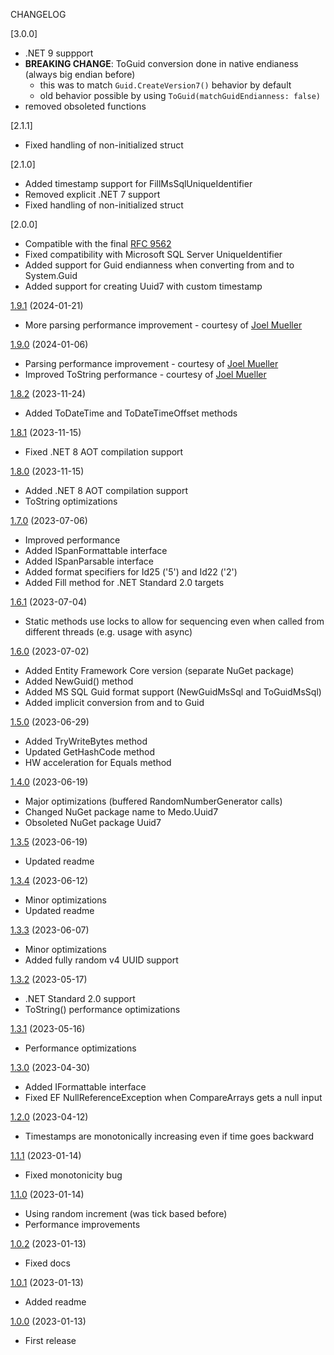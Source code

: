 CHANGELOG

[3.0.0]

- .NET 9 suppport
- **BREAKING CHANGE**: ToGuid conversion done in native endianess (always big endian before)
  - this was to match `Guid.CreateVersion7()` behavior by default
  - old behavior possible by using `ToGuid(matchGuidEndianness: false)`
- removed obsoleted functions


[2.1.1]

- Fixed handling of non-initialized struct


[2.1.0]

- Added timestamp support for FillMsSqlUniqueIdentifier
- Removed explicit .NET 7 support
- Fixed handling of non-initialized struct


[2.0.0]

- Compatible with the final [RFC 9562](https://datatracker.ietf.org/doc/rfc9562/)
- Fixed compatibility with Microsoft SQL Server UniqueIdentifier
- Added support for Guid endianness when converting from and to System.Guid
- Added support for creating Uuid7 with custom timestamp


[1.9.1] (2024-01-21)

- More parsing performance improvement - courtesy of [Joel Mueller](https://github.com/jtmueller)


[1.9.0] (2024-01-06)

- Parsing performance improvement - courtesy of [Joel Mueller](https://github.com/jtmueller)
- Improved ToString performance - courtesy of [Joel Mueller](https://github.com/jtmueller)


[1.8.2] (2023-11-24)

- Added ToDateTime and ToDateTimeOffset methods


[1.8.1] (2023-11-15)

- Fixed .NET 8 AOT compilation support


[1.8.0] (2023-11-15)

- Added .NET 8 AOT compilation support
- ToString optimizations


[1.7.0] (2023-07-06)

- Improved performance
- Added ISpanFormattable interface
- Added ISpanParsable interface
- Added format specifiers for Id25 ('5') and Id22 ('2')
- Added Fill method for .NET Standard 2.0 targets


[1.6.1] (2023-07-04)

- Static methods use locks to allow for sequencing even when called from
  different threads (e.g. usage with async)


[1.6.0] (2023-07-02)

- Added Entity Framework Core version (separate NuGet package)
- Added NewGuid() method
- Added MS SQL Guid format support (NewGuidMsSql and ToGuidMsSql)
- Added implicit conversion from and to Guid


[1.5.0] (2023-06-29)

- Added TryWriteBytes method
- Updated GetHashCode method
- HW acceleration for Equals method


[1.4.0] (2023-06-19)

- Major optimizations (buffered RandomNumberGenerator calls)
- Changed NuGet package name to Medo.Uuid7
- Obsoleted NuGet package Uuid7


[1.3.5] (2023-06-19)

- Updated readme


[1.3.4] (2023-06-12)

- Minor optimizations
- Updated readme


[1.3.3] (2023-06-07)

- Minor optimizations
- Added fully random v4 UUID support


[1.3.2] (2023-05-17)

- .NET Standard 2.0 support
- ToString() performance optimizations


[1.3.1] (2023-05-16)

- Performance optimizations


[1.3.0] (2023-04-30)

- Added IFormattable interface
- Fixed EF NullReferenceException when CompareArrays gets a null input


[1.2.0] (2023-04-12)

- Timestamps are monotonically increasing even if time goes backward


[1.1.1] (2023-01-14)

- Fixed monotonicity bug


[1.1.0] (2023-01-14)

- Using random increment (was tick based before)
- Performance improvements


[1.0.2] (2023-01-13)

- Fixed docs


[1.0.1] (2023-01-13)

- Added readme


[1.0.0] (2023-01-13)

- First release



[unreleased]: https://github.com/medo64/Medo.uuid7
[1.9.1]: https://www.nuget.org/packages/Medo.Uuid7/1.9.1
[1.9.0]: https://www.nuget.org/packages/Medo.Uuid7/1.9.0
[1.8.2]: https://www.nuget.org/packages/Medo.Uuid7/1.8.2
[1.8.1]: https://www.nuget.org/packages/Medo.Uuid7/1.8.1
[1.8.0]: https://www.nuget.org/packages/Medo.Uuid7/1.8.0
[1.7.0]: https://www.nuget.org/packages/Medo.Uuid7/1.7.0
[1.6.1]: https://www.nuget.org/packages/Medo.Uuid7/1.6.1
[1.6.0]: https://www.nuget.org/packages/Medo.Uuid7/1.6.0
[1.5.0]: https://www.nuget.org/packages/Medo.Uuid7/1.5.0
[1.4.0]: https://www.nuget.org/packages/Medo.Uuid7/1.4.0
[1.3.5]: https://www.nuget.org/packages/Uuid7/1.3.5
[1.3.4]: https://www.nuget.org/packages/Uuid7/1.3.4
[1.3.3]: https://www.nuget.org/packages/Uuid7/1.3.3
[1.3.2]: https://www.nuget.org/packages/Uuid7/1.3.2
[1.3.1]: https://www.nuget.org/packages/Uuid7/1.3.1
[1.3.0]: https://www.nuget.org/packages/Uuid7/1.3.0
[1.2.0]: https://www.nuget.org/packages/Uuid7/1.2.0
[1.1.1]: https://www.nuget.org/packages/Uuid7/1.1.1
[1.1.0]: https://www.nuget.org/packages/Uuid7/1.1.0
[1.0.2]: https://www.nuget.org/packages/Uuid7/1.0.2
[1.0.1]: https://www.nuget.org/packages/Uuid7/1.0.1
[1.0.0]: https://www.nuget.org/packages/Uuid7/1.0.0
